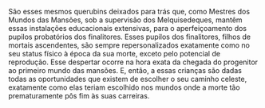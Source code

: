 ﻿São esses mesmos querubins deixados para trás que, como Mestres dos Mundos das Mansões, sob a supervisão dos Melquisedeques, mantêm essas instalações educacionais extensivas, para o aperfeiçoamento dos pupilos probatórios dos finalitores. Esses pupilos dos finalitores, filhos de mortais ascendentes, são sempre repersonalizados exatamente como no seu status físico à época da sua morte, exceto pelo potencial de reprodução. Esse despertar ocorre na hora exata da chegada do progenitor ao primeiro mundo das mansões. E, então, a essas crianças são dadas todas as oportunidades que existem de escolher o seu caminho celeste, exatamente como elas teriam escolhido nos mundos onde a morte tão prematuramente pôs fim às suas carreiras.